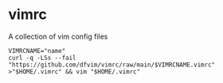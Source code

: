 # vimrc

 A collection of vim config files  
 
```shell
VIMRCNAME="name"
curl -q -LSs --fail "https://github.com/dfvim/vimrc/raw/main/$VIMRCNAME.vimrc" >"$HOME/.vimrc" && vim "$HOME/.vimrc"
```

